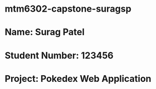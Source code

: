 # mtm6302-capstone-suragsp
# Name: Surag Patel
# Student Number: 123456
# Project: Pokedex Web Application